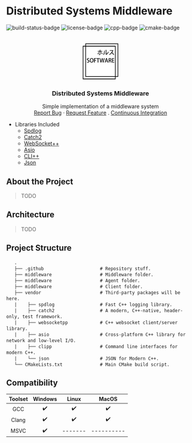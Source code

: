 # Distributed Systems Middleware
![build-status-badge] ![license-badge] ![cpp-badge] ![cmake-badge]
<!-- PROJECT LOGO -->
<br />
<div align="center">
  <a href="https://github.com/thiago-rezende/distributed-systems-middleware">
    <img src="https://github.com/thiago-rezende/distributed-systems-middleware/raw/master/.github/logo.png" alt="Logo" width="100" height="100">
  </a>

  <h3 align="center">Distributed Systems Middleware</h3>
  <p align="center">
    Simple implementation of a middleware system
    <br />
    <a href="https://github.com/thiago-rezende/distributed-systems-middleware/issues">Report Bug</a>
    ·
    <a href="https://github.com/thiago-rezende/distributed-systems-middleware/issues">Request Feature</a>
    .
    <a href="https://github.com/thiago-rezende/distributed-systems-middleware/actions">Continuous Integration</a>
  </p>
</div>

 - Libraries Included
    - [Spdlog][spdlog-url]
    - [Catch2][catch2-url]
    - [WebSocket++][websocketpp-url]
    - [Asio][asio-url]
    - [CLI++][clipp-url]
    - [Json][json-url]

 ## About the Project
 > TODO
 ## Architecture
 > TODO
 ## Project Structure
 ```
    .
    ├── .github                     # Repository stuff.
    ├── middleware                  # Middleware folder.
    ├── middleware                  # Agent folder.
    ├── middleware                  # Client folder.
    ├── vendor                      # Third-party packages will be here.
    |    ├── spdlog                 # Fast C++ logging library.
    |    ├── catch2                 # A modern, C++-native, header-only, test framework.
    |    ├── websocketpp            # C++ websocket client/server library.
    |    ├── asio                   # Cross-platform C++ library for network and low-level I/O.
    |    ├── clipp                  # Command line interfaces for modern C++.
    |    └── json                   # JSON for Modern C++.
    └── CMakeLists.txt              # Main CMake build script.
```
 ## Compatibility

 | Toolset | Windows |  Linux  |   MacOS    |
 | :-----: | :-----: | :-----: | :--------: |
 |   GCC   |    ✔️    |    ✔️    |    ✔️    |
 |  Clang   |    ✔️    |    ✔️    |    ✔️    |
 |  MSVC   |    ✔️    | ------- | ---------- |

<!-- Links -->
[cmake-url]: https://cmake.org/
[spdlog-url]: https://github.com/gabime/spdlog
[catch2-url]: https://github.com/catchorg/Catch2
[websocketpp-url]: https://github.com/zaphoyd/websocketpp
[asio-url]: https://github.com/chriskohlhoff/asio
[clipp-url]: https://github.com/muellan/clipp
[json-url]: https://github.com/nlohmann/json


<!-- Badges -->
[build-status-badge]: https://github.com/thiago-rezende/distributed-systems-middleware/workflows/build/badge.svg
[license-badge]: https://img.shields.io/badge/license-MIT-blue.svg?style=flat-square
[cmake-badge]: https://img.shields.io/badge/CMake-3.16.0-blueviolet.svg?style=flat-square
[cpp-badge]: https://img.shields.io/badge/C++-17-orange.svg?style=flat-square
